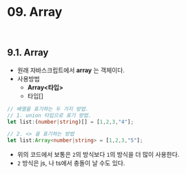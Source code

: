 # 09. Array

<br>

## 9.1. Array

- 원래 자바스크립트에서 **array** 는 객체이다.
- 사용방법
  - **Array<타입>**
  - 타입[]

```ts
// 배열을 표기하는 두 가지 방법.
// 1. union 타입으로 표기 방법.
let list:(number|string)[] = [1,2,3,"4"];

// 2. <> 을 표기하는 방법
let list:Array<number|string> = [1,2,3,"5"];
```
- 위의 코드에서 보통은 `2`의 방식보다 `1`의 방식을 더 많이 사용한다. 
- `2` 방식은 js, 나 ts에서 충돌이 날 수도 있다. 
<br>
